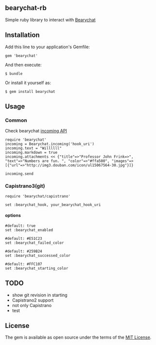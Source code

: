 ## bearychat-rb

Simple ruby library to interact with [Bearychat](https://bearychat.com/)

## Installation

Add this line to your application's Gemfile:

```
gem 'bearychat'
```

And then execute:

    $ bundle

Or install it yourself as:

    $ gem install bearychat

## Usage

### Common

Check bearychat [incoming API](https://github.com/bearyinnovative/bearychat-tutorial/blob/master/robots/incoming.md)

```
require 'bearychat'
incoming = Bearychat.incoming('hook_uri')
incoming.text = "Willllll"
incoming.markdown = true
incoming.attachments << {"title"=>"Professor John Frink=>", "text"=>"Numbers are fun. ", "color"=>"#ffa500", "images"=>[{"url"=>"http://img3.douban.com/icon/ul15067564-30.jpg"}]}

incoming.send
```

### Capistrano3(git)

```
require 'bearychat/capistrano'

set :bearychat_hook, your_bearychat_hook_uri
```

#### options
```
#default: true
set :bearychat_enabled

#default: #E51C23
set :bearychat_failed_color

#default: #259B24
set :bearychat_successed_color

#default: #FFC107
set :bearychat_starting_color
```

## TODO

* show git revision in starting
* Capistrano2 support
* not only Capistrano
* test


## License

The gem is available as open source under the terms of the [MIT License](http://opensource.org/licenses/MIT).

